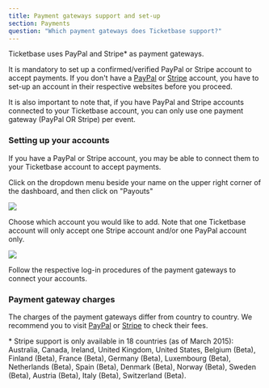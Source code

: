```yaml
---
title: Payment gateways support and set-up
section: Payments
question: "Which payment gateways does Ticketbase support?"
---
```


Ticketbase uses PayPal and Stripe\* as payment gateways. 

It is mandatory to set up a confirmed/verified PayPal or Stripe account to accept payments. If you don't have a [PayPal] or [Stripe] account, you have to set-up an account in their respective websites before you proceed.

It is also important to note that, if you have PayPal and Stripe accounts connected to your Ticketbase account, you can only use one payment gateway (PayPal OR Stripe) per event.


### Setting up your accounts

If you have a PayPal or Stripe account, you may be able to connect them to your Ticketbase account to accept payments.

Click on the dropdown menu beside your name on the upper right corner of the dashboard, and then click on "Payouts"

![](http://i.imgur.com/dgpThXL.png)


Choose which account you would like to add. Note that one Ticketbase account will only accept one Stripe account and/or one PayPal account only.

![](http://i.imgur.com/vulwNGo.png)


Follow the respective log-in procedures of the payment gateways to connect your accounts.


### Payment gateway charges

The charges of the payment gateways differ from country to country. We recommend you to visit [PayPal] or [Stripe] to check their fees.


\* Stripe support is only available in 18 countries (as of March 2015): Australia, Canada, Ireland, United Kingdom, United States, Belgium (Beta), Finland (Beta), France (Beta), Germany (Beta), Luxembourg (Beta), Netherlands (Beta), Spain (Beta), Denmark (Beta), Norway (Beta), Sweden (Beta), Austria (Beta), Italy (Beta), Switzerland (Beta).

[PayPal]:http://paypal.com
[Stripe]:http://stripe.com
